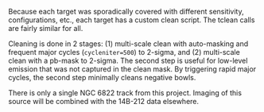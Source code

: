 Because each target was sporadically covered with different sensitivity, configurations, etc., each target has a custom clean script. The tclean calls are fairly similar for all.

Cleaning is done in 2 stages: (1) multi-scale clean with auto-masking and frequent major cycles (`cycleniter=500`) to 2-sigma, and (2) multi-scale clean with a pb-mask to 2-sigma. The second step is useful for low-level emission that was not captured in the clean mask. By triggering rapid major cycles, the second step minimally cleans negative bowls.

There is only a single NGC 6822 track from this project. Imaging of this source will be combined with the 14B-212 data elsewhere.
